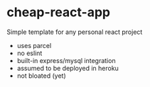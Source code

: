 # cheap-react-app
Simple template for any personal react project
- uses parcel
- no eslint
- built-in express/mysql integration
- assumed to be deployed in heroku
- not bloated (yet)
